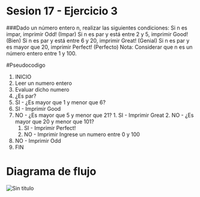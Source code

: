 # Sesion 17 - Ejercicio 3
###Dado un número entero n, realizar las siguientes condiciones:
Si n es impar, imprimir Odd! (Impar)
Si n es par y está entre 2 y 5, imprimir Good! (Bien)
Si n es par y está entre 6 y 20, imprimir Great! (Genial)
Si n es par y es mayor que 20, imprimir Perfect! (Perfecto)
Nota: Considerar que n es un número entero entre 1 y 100.

#Pseudocodigo

1. INICIO
2. Leer un numero entero
3. Evaluar dicho numero
4. ¿Es par?
 1. SI - ¿Es mayor que 1 y menor que 6?
  1. SI - Imprimir Good
  2. NO - ¿Es mayor que 5 y menor que 21?
    1. SI - Imprimir Great
    2. NO - ¿Es mayor que 20 y menor que 101?
       1. SI - Imprimir Perfect!
       2. NO - Imprimir Ingrese un numero entre 0 y 100
 2. NO - Imprimir Odd
5. FIN

# Diagrama de flujo
![Sin titulo](http://i67.tinypic.com/b8okl2.jpg)
